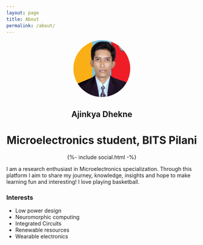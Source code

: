 ```yaml
---
layout: page
title: About 
permalink: /about/
---
```


<!---
One way to add image
![Ajinkya Dhekne][def] 
[def]: (/Ajinkya_photo "my_pic")
-->

<!---
Another way to add image
<div align="center">
<img src="/Ajinkya_photo" alt= "my_pic" width="512px" height="487px" class="img-fluid" >
</div>
-->

<div align="center">
<img src="/Ajinkya_photo" alt="my_pic" style="border-radius: 50%; width: 150px; height: 150px;">
</div>

<h2 align="center"> Ajinkya Dhekne </h2>
<h1 align="center"> Microelectronics student, BITS Pilani </h1>

<div class="social_media">
    <div align="center">
      {%- include social.html -%}
    </div>
</div>

I am a research enthusiast in Microelectronics specialization. Through this platform I aim to share my journey, knowledge, insights and hope to make learning fun and interesting! I love playing basketball.  

### Interests

* Low power design
* Neuromorphic computing
* Integrated Circuits
* Renewable resources
* Wearable electronics





